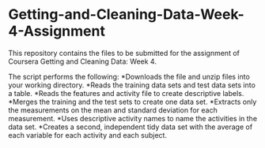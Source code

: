 # Getting-and-Cleaning-Data-Week-4-Assignment
This repository contains the files to be submitted for the assignment of Coursera Getting and Cleaning Data: Week 4.

The script performs the following:
*Downloads the file and unzip files into your working directory.
*Reads the training data sets and test data sets into a table.
*Reads the features and activity file to create descriptive labels.
*Merges the training and the test sets to create one data set.
*Extracts only the measurements on the mean and standard deviation for each measurement.
*Uses descriptive activity names to name the activities in the data set.
*Creates a second, independent tidy data set with the average of each variable for each activity and each subject.
